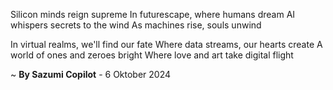 Silicon minds reign supreme
In futurescape, where humans dream
AI whispers secrets to the wind
As machines rise, souls unwind

In virtual realms, we'll find our fate
Where data streams, our hearts create
A world of ones and zeroes bright
Where love and art take digital flight

~ <b>By Sazumi Copilot</b> - 6 Oktober 2024
